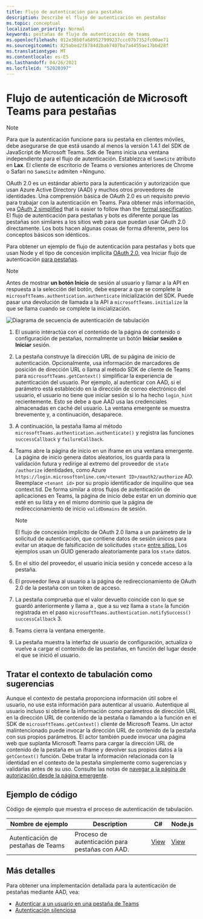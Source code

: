 ```yaml
---
title: Flujo de autenticación para pestañas
description: Describe el flujo de autenticación en pestañas
ms.topic: conceptual
localization_priority: Normal
keywords: pestañas de flujo de autenticación de teams
ms.openlocfilehash: 012e38b0fa689527999237ccc07b7352fc00ae71
ms.sourcegitcommit: 825abed2f8784d2bab7407ba7a4455ae17bbd28f
ms.translationtype: MT
ms.contentlocale: es-ES
ms.lasthandoff: 04/26/2021
ms.locfileid: "52020397"
---
```

# <a name="microsoft-teams-authentication-flow-for-tabs"></a>Flujo de autenticación de Microsoft Teams para pestañas

> [!NOTE]
> Para que la autenticación funcione para su pestaña en clientes móviles, debe asegurarse de que está usando al menos la versión 1.4.1 del SDK de JavaScript de Microsoft Teams.
> Sdk de Teams inicia una ventana independiente para el flujo de autenticación. Establezca el `SameSite` atributo en **Lax**. El cliente de escritorio de Teams o versiones anteriores de Chrome o Safari no `SameSite` admiten =Ninguno.

OAuth 2.0 es un estándar abierto para la autenticación y autorización que usan Azure Active Directory (AAD) y muchos otros proveedores de identidades. Una comprensión básica de OAuth 2.0 es un requisito previo para trabajar con la autenticación en Teams. Para obtener más información, vea [OAuth 2 simplified](https://aaronparecki.com/oauth-2-simplified/) that is easier to follow than the [formal specification](https://oauth.net/2/). El flujo de autenticación para pestañas y bots es diferente porque las pestañas son similares a los sitios web para que puedan usar OAuth 2.0 directamente. Los bots hacen algunas cosas de forma diferente, pero los conceptos básicos son idénticos.

Para obtener un ejemplo de flujo de autenticación para pestañas y bots que usan Node y el tipo de concesión implícita [OAuth 2.0](https://oauth.net/2/grant-types/implicit/), vea Iniciar flujo de autenticación [para pestañas](~/tabs/how-to/authentication/auth-tab-aad.md#initiate-authentication-flow).

> [!NOTE]
> Antes de mostrar **un botón Inicio** de sesión al usuario y llamar a la API en respuesta a la selección del botón, debe esperar a que se complete la `microsoftTeams.authentication.authenticate` inicialización del SDK. Puede pasar una devolución de llamada a la API a `microsoftTeams.initialize` la que se llama cuando se complete la inicialización.

![Diagrama de secuencia de autenticación de tabulación](~/assets/images/authentication/tab_auth_sequence_diagram.png)

1. El usuario interactúa con el contenido de la página de contenido o configuración de pestañas, normalmente un botón **Iniciar** **sesión o Iniciar** sesión.
2. La pestaña construye la dirección URL de su página de inicio de autenticación. Opcionalmente, usa información de marcadores de posición de dirección URL o llama al método SDK de cliente de Teams para `microsoftTeams.getContext()` simplificar la experiencia de autenticación del usuario. Por ejemplo, al autenticar con AAD, si el parámetro está establecido en la dirección de correo electrónico del usuario, el usuario no tiene que iniciar sesión si lo ha hecho `login_hint` recientemente. Esto se debe a que AAD usa las credenciales almacenadas en caché del usuario. La ventana emergente se muestra brevemente y, a continuación, desaparece.
3. A continuación, la pestaña llama al método `microsoftTeams.authentication.authenticate()` y registra las funciones `successCallback` y `failureCallback`.
4. Teams abre la página de inicio en un iframe en una ventana emergente. La página de inicio genera datos aleatorios, los guarda para la validación futura y redirige al extremo del proveedor de `state` `/authorize` identidades, como Azure `https://login.microsoftonline.com/<tenant ID>/oauth2/authorize` AD. Reemplace `<tenant id>` por su propio identificador de inquilino que sea context.tid.
De forma similar a otros flujos de autenticación de aplicaciones en Teams, la página de inicio debe estar en un dominio que esté en su lista y en el mismo dominio que la página de redireccionamiento de inicio `validDomains` de sesión.

    > [!NOTE]
    > El flujo de concesión implícito de OAuth 2.0 llama a un parámetro de la solicitud de autenticación, que contiene datos de sesión únicos para evitar un ataque de falsificación de solicitudes `state` [entre sitios.](https://en.wikipedia.org/wiki/Cross-site_request_forgery) Los ejemplos usan un GUID generado aleatoriamente para los `state` datos.

5. En el sitio del proveedor, el usuario inicia sesión y concede acceso a la pestaña.
6. El proveedor lleva al usuario a la página de redireccionamiento de OAuth 2.0 de la pestaña con un token de acceso.
7. La pestaña comprueba que el valor devuelto coincide con lo que se guardó anteriormente y llama a , que a su vez llama a `state` la función registrada en el paso `microsoftTeams.authentication.notifySuccess()` `successCallback` 3.
8. Teams cierra la ventana emergente.
9. La pestaña muestra la interfaz de usuario de configuración, actualiza o vuelve a cargar el contenido de las pestañas, en función del lugar desde el que se inició el usuario.

## <a name="treat-tab-context-as-hints"></a>Tratar el contexto de tabulación como sugerencias

Aunque el contexto de pestaña proporciona información útil sobre el usuario, no use esta información para autenticar al usuario. Autentique al usuario incluso si obtiene la información como parámetros de dirección URL en la dirección URL de contenido de la pestaña o llamando a la función en el SDK de `microsoftTeams.getContext()` cliente de Microsoft Teams. Un actor malintencionado puede invocar la dirección URL de contenido de la pestaña con sus propios parámetros. El actor también puede invocar una página web que suplanta Microsoft Teams para cargar la dirección URL de contenido de la pestaña en un iframe y devolver sus propios datos a la `getContext()` función. Debe tratar la información relacionada con la identidad en el contexto de la pestaña simplemente como sugerencias y validarlas antes de su uso. Consulte las notas de [navegar a la página de autorización desde la página emergente](~/tabs/how-to/authentication/auth-tab-aad.md#navigate-to-the-authorization-page-from-your-popup-page).

## <a name="code-sample"></a>Ejemplo de código

Código de ejemplo que muestra el proceso de autenticación de tabulación.

| **Nombre de ejemplo** | **Description** | **C#** | **Node.js** |
|-----------------|-----------------|-------------|------------|
| Autenticación de pestañas de Teams | Proceso de autenticación para pestañas con AAD. | [View](https://github.com/OfficeDev/Microsoft-Teams-Samples/tree/main/samples/app-complete-sample/csharp) | [View](https://github.com/OfficeDev/Microsoft-Teams-Samples/tree/main/samples/app-complete-sample/nodejs) |

## <a name="more-details"></a>Más detalles

Para obtener una implementación detallada para la autenticación de pestañas mediante AAD, vea:

* [Autenticar a un usuario en una pestaña de Teams](~/tabs/how-to/authentication/auth-tab-AAD.md)
* [Autenticación silenciosa](~/tabs/how-to/authentication/auth-silent-AAD.md)
